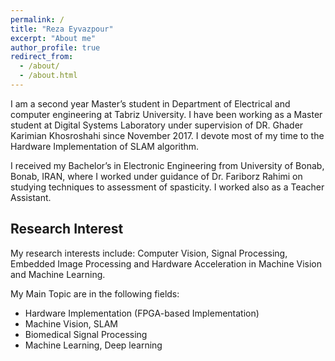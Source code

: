 ```yaml
---
permalink: /
title: "Reza Eyvazpour"
excerpt: "About me"
author_profile: true
redirect_from: 
  - /about/
  - /about.html
---
```




I am a second year Master’s student in Department of Electrical and computer engineering at Tabriz University. I have been working as a Master student at Digital Systems Laboratory under supervision of DR. Ghader Karimian Khosroshahi since November 2017. I devote most of my time to the Hardware Implementation of SLAM algorithm.

I received my Bachelor’s in Electronic Engineering from University of Bonab, Bonab, IRAN, where I worked under guidance of Dr. Fariborz Rahimi on studying techniques to assessment of spasticity. I worked also as a Teacher Assistant.

## Research Interest   
My research interests include: Computer Vision, Signal Processing, Embedded Image Processing and Hardware Acceleration in Machine Vision and Machine Learning.

My Main Topic are in the following fields:
* Hardware Implementation (FPGA-based Implementation) 
* Machine Vision, SLAM 
* Biomedical Signal Processing 
* Machine Learning, Deep learning  
  
  
